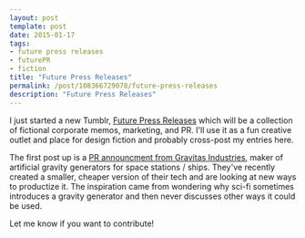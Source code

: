 ```yaml
---
layout: post
template: post
date: 2015-01-17
tags:
- future press releases
- futurePR
- fiction
title: "Future Press Releases"
permalink: /post/108366729078/future-press-releases
description: "Future Press Releases"
---
```

I just started a new Tumblr, [Future Press Releases](http://futurepressreleases.tumblr.com/) which will be a collection of fictional corporate memos, marketing, and PR. I'll use it as a fun creative outlet and place for design fiction and probably cross-post my entries here.

The first post up is a [PR announcment from Gravitas Industries](http://futurepressreleases.tumblr.com/post/108366094371/gravitas-industries-enters-terrestrial-markets), maker of artificial gravity generators for space stations / ships. They've recently created a smaller, cheaper version of their tech and are looking at new ways to productize it. The inspiration came from wondering why sci-fi sometimes introduces a gravity generator and then never discusses other ways it could be used.

Let me know if you want to contribute!